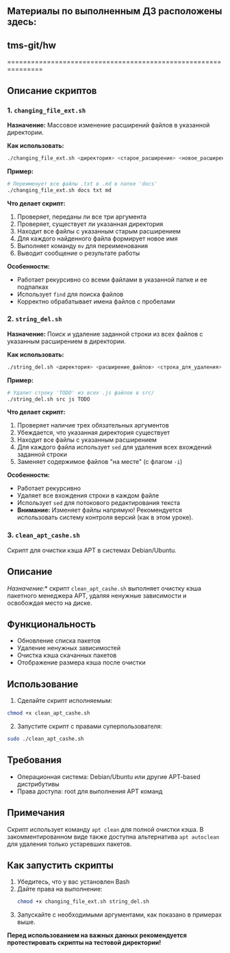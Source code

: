 ## Материалы по выполненным ДЗ расположены здесь: 

## tms-git/hw

===============================================================

## Описание скриптов

### 1. `changing_file_ext.sh`

**Назначение:** Массовое изменение расширений файлов в указанной директории.

**Как использовать:**
```bash
./changing_file_ext.sh <директория> <старое_расширение> <новое_расширение>
```

**Пример:**
```bash
# Переименует все файлы .txt в .md в папке 'docs'
./changing_file_ext.sh docs txt md
```

**Что делает скрипт:**
1.  Проверяет, переданы ли все три аргумента
2.  Проверяет, существует ли указанная директория
3.  Находит все файлы с указанным старым расширением
4.  Для каждого найденного файла формирует новое имя
5.  Выполняет команду `mv` для переименования
6.  Выводит сообщение о результате работы

**Особенности:**
*   Работает рекурсивно со всеми файлами в указанной папке и ее подпапках
*   Использует `find` для поиска файлов
*   Корректно обрабатывает имена файлов с пробелами

### 2. `string_del.sh`

**Назначение:** Поиск и удаление заданной строки из всех файлов с указанным расширением в директории.

**Как использовать:**
```bash
./string_del.sh <директория> <расширение_файлов> <строка_для_удаления>
```

**Пример:**
```bash
# Удалит строку 'TODO' из всех .js файлов в src/
./string_del.sh src js TODO
```

**Что делает скрипт:**
1.  Проверяет наличие трех обязательных аргументов
2.  Убеждается, что указанная директория существует
3.  Находит все файлы с указанным расширением
4.  Для каждого файла использует `sed` для удаления всех вхождений заданной строки
5.  Заменяет содержимое файлов "на месте" (с флагом `-i`)

**Особенности:**
*   Работает рекурсивно
*   Удаляет все вхождения строки в каждом файле
*   Использует `sed` для потокового редактирования текста
*   **Внимание:** Изменяет файлы напрямую! Рекомендуется использовать систему контроля версий (как в этом уроке).

### 3. `clean_apt_cashe.sh`

Скрипт для очистки кэша APT в системах Debian/Ubuntu.

## Описание

*Назначение:** скрипт `clean_apt_cashe.sh` выполняет очистку кэша пакетного менеджера APT, удаляя ненужные зависимости и освобождая место на диске.

## Функциональность

- Обновление списка пакетов
- Удаление ненужных зависимостей
- Очистка кэша скачанных пакетов
- Отображение размера кэша после очистки

## Использование

1. Сделайте скрипт исполняемым:
```bash
chmod +x clean_apt_cashe.sh
```

2. Запустите скрипт с правами суперпользователя:
```bash
sudo ./clean_apt_cashe.sh
```

## Требования

- Операционная система: Debian/Ubuntu или другие APT-based дистрибутивы
- Права доступа: root для выполнения APT команд

## Примечания

Скрипт использует команду `apt clean` для полной очистки кэша. В закомментированном виде также доступна альтернатива `apt autoclean` для удаления только устаревших пакетов.


## Как запустить скрипты

1.  Убедитесь, что у вас установлен Bash
2.  Дайте права на выполнение:
    ```bash
    chmod +x changing_file_ext.sh string_del.sh
    ```
3.  Запускайте с необходимыми аргументами, как показано в примерах выше.

**Перед использованием на важных данных рекомендуется протестировать скрипты на тестовой директории!**
